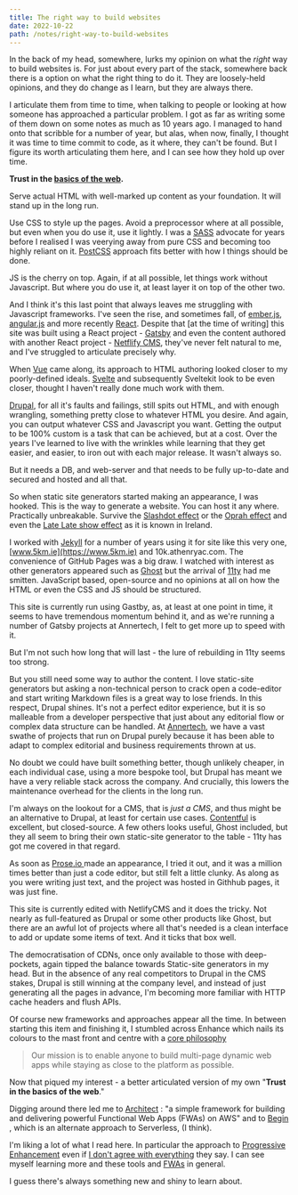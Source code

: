 ```yaml
---
title: The right way to build websites
date: 2022-10-22
path: /notes/right-way-to-build-websites
---
```

I﻿n the back of my head, somewhere, lurks my opinion on what the *right* way to build websites is. For just about every part of the stack, somewhere back there is a option on what the right thing to do it. They are loosely-held opinions, and they do change as I learn, but they are always there.

I﻿ articulate them from time to time, when talking to people or looking at how someone has approached a particular problem. I got as far as writing some of them down on some notes as much as 10 years ago. I managed to hand onto that scribble for a number of year, but alas, when now, finally, I thought it was time to time commit to code, as it where, they can't be found. But I figure its worth articulating them here, and I can see how they hold up over time. 

**T﻿rust in the [basics of the web](https://developer.mozilla.org/en-US/).**

S﻿erve actual HTML with well-marked up content as your foundation. It will stand up in the long run.

U﻿se CSS to style up the pages. Avoid a preprocessor where at all possible, but even when you do use it, use it lightly. I was a [SASS](https://sass-lang.com/) advocate for years before I realised I was veerying away from pure CSS and becoming too highly reliant on it. [PostCSS](https://postcss.org/) approach fits better with how I things should be done.

J﻿S is the cherry on top. Again, if at all possible, let things work without Javascript. But where you do use it, at least layer it on top of the other two.

A﻿nd I think it's this last point that always leaves me struggling with Javascript frameworks. I've seen the rise, and sometimes fall, of [ember.js](https://emberjs.com/), [angular.js](https://angularjs.org/) and more recently [React](https://reactjs.org/). Despite that \[at the time of writing] this site was built using a React project - [Gatsby](https://www.gatsbyjs.com/) and even the content authored with another React project - [Netflify CMS](https://www.netlifycms.org/), they've never felt natural to me, and I've struggled to articulate precisely why.

When [Vue](https://vuejs.org/) came along, its approach to HTML authoring looked closer to my poorly-defined ideals. [Svelte](https://svelte.dev/) and subsequently Sveltekit look to be even closer, thought I haven't really done much work with them.

[D﻿rupal](https://www.drupal.org), for all it's faults and failings, still spits out HTML, and with enough wrangling, something pretty close to whatever HTML you desire. And again, you can output whatever CSS and Javascript you want. Getting the output to be 100% custom is a task that can be achieved, but at a cost. Over the years I've learned to live with the wrinkles while learning that they get easier, and easier, to iron out with each major release. It wasn't always so.

B﻿ut it needs a DB, and web-server and that needs to be fully up-to-date and secured and hosted and all that.

S﻿o when static site generators started making an appearance, I was hooked. This is the way to generate a website. You can host it any where. Practically unbreakable. Survive the [Slashdot effect](https://en.wikipedia.org/wiki/Slashdot_effect) or the [Oprah effect](https://www.investopedia.com/terms/o/oprah-effect.asp) and even the [Late Late show effect](https://www.thesun.ie/tv/7981758/rte-late-late-toy-show-revolut-donates-crashes/) as it is known in Ireland.

I﻿ worked with [Jekyll](https://jekyllrb.com/) for a number of years using it for site like this very one, [www.5km.ie](https://www.5km.ie) and 10k.athenryac.com. The convenience of GitHub Pages was a big draw. I watched with interest as other generators appeared such as [Ghost](https://www.ghost.org) but the arrival of [11ty](https://www.11ty.dev/) had me smitten. JavaScript based, open-source and no opinions at all on how the HTML or even the CSS and JS should be structured. 

T﻿his site is currently run using Gastby, as, at least at one point in time, it seems to have tremendous momentum behind it, and as we're running a number of Gatsby projects at Annertech, I felt to get more up to speed with it. 

B﻿ut I'm not such how long that will last - the lure of rebuilding in 11ty seems too strong.

B﻿ut you still need some way to author the content. I love static-site generators but asking a non-technical person to crack open a code-editor and start writing Markdown files is a great way to lose friends. In this respect, Drupal shines. It's not a perfect editor experience, but it is so malleable from a developer perspective that just about any editorial flow or complex data structure can be handled. At [Annertech](https://www.annertech.com), we have a vast swathe of projects that run on Drupal purely because it has been able to adapt to complex editorial and business requirements thrown at us. 

N﻿o doubt we could have built something better, though unlikely cheaper, in each individual case, using a more bespoke tool, but Drupal has meant we have a very reliable stack across the company. And crucially, this lowers the maintenance overhead for the clients in the long run.

I﻿'m always on the lookout for a CMS, that is *just a CMS*, and thus might be an alternative to Drupal, at least for certain use cases. [Contentful](https://www.contentful.com/) is excellent, but closed-source. A few others looks useful, Ghost included, but they all seem to bring their own static-site generator to the table  - 11ty has got me covered in that regard.

A﻿s soon as [Prose.io ](https://prose.io/)made an appearance, I tried it out, and it was a million times better than just a code editor, but still felt a little clunky. As along as you were writing just text, and the project was hosted in Githhub pages, it was just fine.

T﻿his site is currently edited with NetlifyCMS and it does the tricky. Not nearly as full-featured as Drupal or some other products like Ghost, but there are an awful lot of projects where all that's needed is a clean interface to add or update some items of text. And it ticks that box well.

T﻿he democratisation of CDNs, once only available to those with deep-pockets, again tipped the balance towards Static-site generators in my head. But in the absence of any real competitors to Drupal in the CMS stakes, Drupal is still winning at the company level, and instead of just generating all the pages in advance, I'm becoming more familiar with HTTP cache headers and flush APIs.

O﻿f course new frameworks and approaches appear all the time. In between starting this item and finishing it, I stumbled across Enhance which nails its colours to the mast front and centre with a [core philosophy](https://enhance.dev/docs/learn/why-enhance)

> Our mission is to enable anyone to build multi-page dynamic web apps while staying as close to the platform as possible.

N﻿ow that piqued my interest - a better articulated version of my own "**T﻿rust in the basics of the web**."

D﻿igging around there led me to [Architect](https://arc.codes/docs/en/get-started/quickstart) : "a simple framework for building and delivering powerful Functional Web Apps (FWAs) on AWS" and to [Begin](https://learn.begin.com/) , which is an alternate approach to Serverless, (I think). 

I﻿'m liking a lot of what I read here. In particular the approach to [Progressive Enhancement](https://blog.begin.com/posts/2022-08-05-progressively-enhancing-form-submissions-with-web-components) even if [I don't agree with everything](https://blog.begin.com/posts/2022-05-10-why-i-no-longer-use-static-site-generators) they say. I can see myself learning more and these tools and [FWAs](www.fwa.dev) in general.

I﻿ guess there's always something new and shiny to learn about.